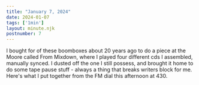 ```yaml
---
title: "January 7, 2024"
date: 2024-01-07
tags: ['1min']
layout: minute.njk
postnumber: 7
---
```



I bought for of these boomboxes about 20 years ago to do a piece at the Moore called From Mixdown, where I played four different cds I assembled, manually synced. I dusted off the one I still possess, and brought it home to do some tape pause stuff - always a thing that breaks writers block for me. Here's what I put together from the FM dial this afternoon at 430. 




